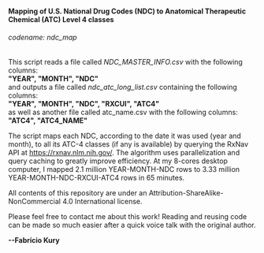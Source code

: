 #### Mapping of U.S. National Drug Codes (NDC) to Anatomical Therapeutic Chemical (ATC) Level 4 classes
###### codename: ndc_map
  
This script reads a file called _NDC_MASTER_INFO.csv_ with the following columns:  
**"YEAR", "MONTH", "NDC"**  
and outputs a file called _ndc_atc_long_list.csv_ containing the following columns:  
**"YEAR", "MONTH", "NDC", "RXCUI", "ATC4"**  
as well as another file called atc_name.csv with the following columns:  
**"ATC4", "ATC4_NAME"**  

The script maps each NDC, according to the date it was used (year and month), to all its ATC-4 classes (if any is available) by querying the RxNav API at https://rxnav.nlm.nih.gov/. The algorithm uses parallelization and query caching to greatly improve efficiency. At my 8-cores desktop computer, I mapped 2.1 million YEAR-MONTH-NDC rows to 3.33 million YEAR-MONTH-NDC-RXCUI-ATC4 rows in 65 minutes.  
  
All contents of this repository are under an Attribution-ShareAlike-NonCommercial 4.0 International license.  
  
Please feel free to contact me about this work! Reading and reusing code can be made so much easier after a quick voice talk with the original author.  

**--Fabrício Kury**  
